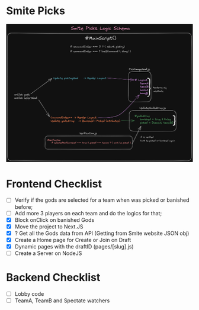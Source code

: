 # Smite Picks

![Smite Picks Schema](./public/smitePicks%20Schema.png)

# Frontend Checklist
- [ ] Verify if the gods are selected for a team when was picked or banished before;
- [ ] Add more 3 players on each team and do the logics for that;
- [x] Block onClick on banished Gods
- [x] Move the project to Next.JS
- [x] ? Get all the Gods data from API (Getting from Smite website JSON obj)
- [x] Create a Home page for Create or Join on Draft
- [x] Dynamic pages with the draftID (pages/[slug].js)
- [ ] Create a Server on NodeJS

# Backend Checklist
- [ ] Lobby code
- [ ] TeamA, TeamB and Spectate watchers 